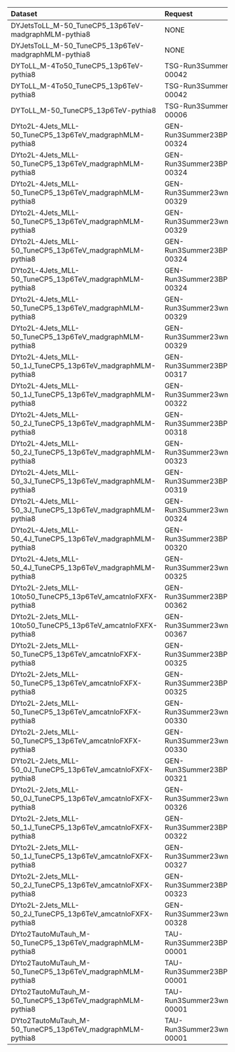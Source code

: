 | Dataset                                                      | Request                           | Status                                                   |
|:-------------------------------------------------------------|:----------------------------------|:---------------------------------------------------------|
| DYJetsToLL_M-50_TuneCP5_13p6TeV-madgraphMLM-pythia8          | NONE                              | <span style="color:red; font-weight:bold">MISSING</span> |
| DYJetsToLL_M-50_TuneCP5_13p6TeV-madgraphMLM-pythia8          | NONE                              | <span style="color:red; font-weight:bold">MISSING</span> |
| DYToLL_M-4To50_TuneCP5_13p6TeV-pythia8                       | TSG-Run3Summer23BPixGS-00042      | <span style="color:green">Done</span>                    |
| DYToLL_M-4To50_TuneCP5_13p6TeV-pythia8                       | TSG-Run3Summer23GS-00042          | new                                                      |
| DYToLL_M-50_TuneCP5_13p6TeV-pythia8                          | TSG-Run3Summer23GS-00006          | new                                                      |
| DYto2L-4Jets_MLL-50_TuneCP5_13p6TeV_madgraphMLM-pythia8      | GEN-Run3Summer23BPixwmLHEGS-00324 | <span style="color:green">Done</span>                    |
| DYto2L-4Jets_MLL-50_TuneCP5_13p6TeV_madgraphMLM-pythia8      | GEN-Run3Summer23BPixwmLHEGS-00324 | <span style="color:green">Done</span>                    |
| DYto2L-4Jets_MLL-50_TuneCP5_13p6TeV_madgraphMLM-pythia8      | GEN-Run3Summer23wmLHEGS-00329     | <span style="color:green">Done</span>                    |
| DYto2L-4Jets_MLL-50_TuneCP5_13p6TeV_madgraphMLM-pythia8      | GEN-Run3Summer23wmLHEGS-00329     | <span style="color:green">Done</span>                    |
| DYto2L-4Jets_MLL-50_TuneCP5_13p6TeV_madgraphMLM-pythia8      | GEN-Run3Summer23BPixwmLHEGS-00324 | <span style="color:green">Done</span>                    |
| DYto2L-4Jets_MLL-50_TuneCP5_13p6TeV_madgraphMLM-pythia8      | GEN-Run3Summer23BPixwmLHEGS-00324 | <span style="color:green">Done</span>                    |
| DYto2L-4Jets_MLL-50_TuneCP5_13p6TeV_madgraphMLM-pythia8      | GEN-Run3Summer23wmLHEGS-00329     | <span style="color:green">Done</span>                    |
| DYto2L-4Jets_MLL-50_TuneCP5_13p6TeV_madgraphMLM-pythia8      | GEN-Run3Summer23wmLHEGS-00329     | <span style="color:green">Done</span>                    |
| DYto2L-4Jets_MLL-50_1J_TuneCP5_13p6TeV_madgraphMLM-pythia8   | GEN-Run3Summer23BPixwmLHEGS-00317 | <span style="color:orange">Submitted</span>              |
| DYto2L-4Jets_MLL-50_1J_TuneCP5_13p6TeV_madgraphMLM-pythia8   | GEN-Run3Summer23wmLHEGS-00322     | <span style="color:orange">Submitted</span>              |
| DYto2L-4Jets_MLL-50_2J_TuneCP5_13p6TeV_madgraphMLM-pythia8   | GEN-Run3Summer23BPixwmLHEGS-00318 | <span style="color:green">Done</span>                    |
| DYto2L-4Jets_MLL-50_2J_TuneCP5_13p6TeV_madgraphMLM-pythia8   | GEN-Run3Summer23wmLHEGS-00323     | <span style="color:orange">Submitted</span>              |
| DYto2L-4Jets_MLL-50_3J_TuneCP5_13p6TeV_madgraphMLM-pythia8   | GEN-Run3Summer23BPixwmLHEGS-00319 | <span style="color:green">Done</span>                    |
| DYto2L-4Jets_MLL-50_3J_TuneCP5_13p6TeV_madgraphMLM-pythia8   | GEN-Run3Summer23wmLHEGS-00324     | <span style="color:orange">Submitted</span>              |
| DYto2L-4Jets_MLL-50_4J_TuneCP5_13p6TeV_madgraphMLM-pythia8   | GEN-Run3Summer23BPixwmLHEGS-00320 | <span style="color:green">Done</span>                    |
| DYto2L-4Jets_MLL-50_4J_TuneCP5_13p6TeV_madgraphMLM-pythia8   | GEN-Run3Summer23wmLHEGS-00325     | <span style="color:orange">Submitted</span>              |
| DYto2L-2Jets_MLL-10to50_TuneCP5_13p6TeV_amcatnloFXFX-pythia8 | GEN-Run3Summer23BPixwmLHEGS-00362 | <span style="color:orange">Submitted</span>              |
| DYto2L-2Jets_MLL-10to50_TuneCP5_13p6TeV_amcatnloFXFX-pythia8 | GEN-Run3Summer23wmLHEGS-00367     | <span style="color:orange">Submitted</span>              |
| DYto2L-2Jets_MLL-50_TuneCP5_13p6TeV_amcatnloFXFX-pythia8     | GEN-Run3Summer23BPixwmLHEGS-00325 | <span style="color:green">Done</span>                    |
| DYto2L-2Jets_MLL-50_TuneCP5_13p6TeV_amcatnloFXFX-pythia8     | GEN-Run3Summer23BPixwmLHEGS-00325 | <span style="color:green">Done</span>                    |
| DYto2L-2Jets_MLL-50_TuneCP5_13p6TeV_amcatnloFXFX-pythia8     | GEN-Run3Summer23wmLHEGS-00330     | <span style="color:green">Done</span>                    |
| DYto2L-2Jets_MLL-50_TuneCP5_13p6TeV_amcatnloFXFX-pythia8     | GEN-Run3Summer23wmLHEGS-00330     | <span style="color:green">Done</span>                    |
| DYto2L-2Jets_MLL-50_0J_TuneCP5_13p6TeV_amcatnloFXFX-pythia8  | GEN-Run3Summer23BPixwmLHEGS-00321 | <span style="color:green">Done</span>                    |
| DYto2L-2Jets_MLL-50_0J_TuneCP5_13p6TeV_amcatnloFXFX-pythia8  | GEN-Run3Summer23wmLHEGS-00326     | <span style="color:orange">Submitted</span>              |
| DYto2L-2Jets_MLL-50_1J_TuneCP5_13p6TeV_amcatnloFXFX-pythia8  | GEN-Run3Summer23BPixwmLHEGS-00322 | <span style="color:green">Done</span>                    |
| DYto2L-2Jets_MLL-50_1J_TuneCP5_13p6TeV_amcatnloFXFX-pythia8  | GEN-Run3Summer23wmLHEGS-00327     | <span style="color:orange">Submitted</span>              |
| DYto2L-2Jets_MLL-50_2J_TuneCP5_13p6TeV_amcatnloFXFX-pythia8  | GEN-Run3Summer23BPixwmLHEGS-00323 | <span style="color:orange">Submitted</span>              |
| DYto2L-2Jets_MLL-50_2J_TuneCP5_13p6TeV_amcatnloFXFX-pythia8  | GEN-Run3Summer23wmLHEGS-00328     | <span style="color:green">Done</span>                    |
| DYto2TautoMuTauh_M-50_TuneCP5_13p6TeV_madgraphMLM-pythia8    | TAU-Run3Summer23BPixwmLHEGS-00001 | <span style="color:green">Done</span>                    |
| DYto2TautoMuTauh_M-50_TuneCP5_13p6TeV_madgraphMLM-pythia8    | TAU-Run3Summer23BPixwmLHEGS-00001 | <span style="color:green">Done</span>                    |
| DYto2TautoMuTauh_M-50_TuneCP5_13p6TeV_madgraphMLM-pythia8    | TAU-Run3Summer23wmLHEGS-00001     | <span style="color:green">Done</span>                    |
| DYto2TautoMuTauh_M-50_TuneCP5_13p6TeV_madgraphMLM-pythia8    | TAU-Run3Summer23wmLHEGS-00001     | <span style="color:green">Done</span>                    |